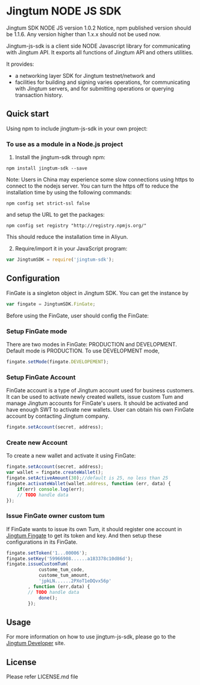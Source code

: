 # Jingtum NODE JS SDK

Jingtum SDK NODE JS version 1.0.2
Notice, npm published version should be 1.1.6.
Any version higher than 1.x.x should not be used now.


Jingtum-js-sdk is a client side NODE Javascript library 
for communicating with Jingtum API. It exports all functions 
of Jingtum API and others utilities.

It provides:
- a networking layer SDK for Jingtum testnet/network and 
- facilities for building and signing varies operations, 
  for communicating with Jingtum servers, 
  and for submitting operations or querying transaction history.
## Quick start

Using npm to include jingtum-js-sdk in your own project:
### To use as a module in a Node.js project
1. Install the jingtum-sdk through npm:
```shell
npm install jingtum-sdk --save
```
Note:
Users in China may experience some slow connections using https 
to connect to the nodejs server. You can turn the https off to 
reduce the installation time by using the following commands:
```
npm config set strict-ssl false
```
and setup the URL to get the packages: 

```
npm config set registry "http://registry.npmjs.org/"
```
This should reduce the installation time in Aliyun.

2. Require/import it in your JavaScript program:
```js
var JingtumSDK = require('jingtum-sdk');
```
## Configuration
FinGate is a singleton object in Jingtum SDK. You can get the instance by
```js
var fingate = JingtumSDK.FinGate;
```
Before using the FinGate, user should config the FinGate:
### Setup FinGate mode
There are two modes in FinGate: PRODUCTION and DEVELOPMENT.
Default mode is PRODUCTION. To use DEVELOPMENT mode, 
```js
fingate.setMode(fingate.DEVELOPEMENT);
```
### Setup FinGate Account
FinGate account is a type of Jingtum account used for business customers.
It can be used to activate newly created wallets, issue custom Tum and 
manage Jingtum accounts for FinGate's users. 
It should be activated and have enough SWT to activate new wallets.
User can obtain his own FinGate account by contacting Jingtum company.
```js
fingate.setAccount(secret, address);
```
### Create new Account
To create a new wallet and activate it using FinGate:
```js
fingate.setAccount(secret, address);
var wallet = fingate.createWallet();
fingate.setActiveAmount(30);//default is 25, no less than 25
fingate.activateWallet(wallet.address, function (err, data) {
    if(err) console.log(err);
    // TODO handle data
});
```

### Issue FinGate owner custom tum
If FinGate wants to issue its own Tum, it should register one account in 
[Jingtum Fingate](https://fingate.jingtum.com) to get its token and key.
And then setup these configurations in its FinGate.
```js
fingate.setToken('1...00006');
fingate.setKey('59966908......a183378c10d86d');
fingate.issueCustomTum(
            custome_tum_code,
            custome_tum_amount,
            'jpkLN......2PXoT1eDQvx56p'
        , function (err,data) {
        // TODO handle data
            done();
        });

```

## Usage
For more information on how to use jingtum-js-sdk, please go to the 
[Jingtum Developer](http://developer.jingtum.com) site. 

## License
Please refer LICENSE.md file

